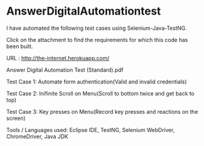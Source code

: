 # AnswerDigitalAutomationtest


I have automated the following test cases using Selenium-Java-TestNG.

Click on the attachment to find the requirements for which this code has been built.

URL : http://the-internet.herokuapp.com/

Answer Digital Automation Test (Standard).pdf

Test Case 1: Automate form authentication(Valid and invalid credentials)

Test Case 2: Inifinite Scroll on Menu(Scroll to bottom twice and get back to top)

Test Case 3: Key presses on Menu(Record key presses and reactions on the screen)

Tools / Languages used: Eclipse IDE, TestNG, Selenium WebDriver, ChromeDriver, Java JDK
